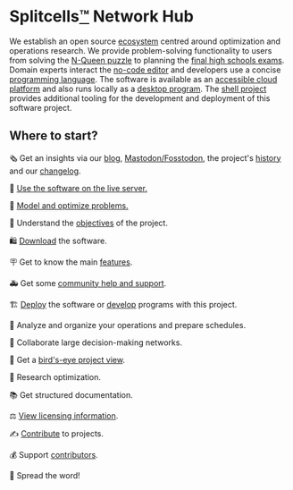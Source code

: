 # Splitcells[™](https://register.dpma.de/DPMAregister/marke/register/3020232218735/DE) Network Hub

We establish an open source [ecosystem](https://splitcells.net/net/splitcells/gel/index.html) centred around optimization and operations research.
We provide problem-solving functionality to users
from solving the [N-Queen puzzle](https://splitcells.net/net/splitcells/gel/test/functionality/n-queen-problem.html) to
planning the [final high schools exams](https://live.splitcells.net/net/splitcells/gel/ui/editor/nocode/index.html).
Domain experts interact the [no-code editor](https://live.splitcells.net/net/splitcells/gel/ui/editor/nocode/index.html)
and developers use a concise [programming language](https://live.splitcells.net/net/splitcells/gel/ui/editor/code/index.html).
The software is available as an [accessible cloud platform](https://live.splitcells.net/) and
also runs locally as a [desktop program](https://splitcells.net/net/splitcells/network/distro/downloads/index.html).
The [shell project](https://splitcells.net/net/splitcells/shell/README.html) provides additional tooling
for the development and deployment of this software project.

## Where to start?
🗞️️ Get an insights via our [blog](https://splitcells.net/net/splitcells/network/community/blog/index.html), [Mastodon/Fosstodon](https://fosstodon.org/@splitcells),
the project's [history](https://splitcells.net/net/splitcells/network/history/index.html)
and our [changelog](https://splitcells.net/net/splitcells/CHANGELOG.global.html).

🚀 [Use the software on the live server.](https://live.splitcells.net/)

🚴 [Model and optimize problems.](http://splitcells.net/net/splitcells/gel/index.html)

🥅 Understand the [objectives](https://splitcells.net/net/splitcells/network/objectives.html) of the project.

🛍️ [Download](https://splitcells.net/net/splitcells/network/distro/downloads/index.html) the software.

🪧 Get to know the main [features](https://splitcells.net/net/splitcells/network/advertisement.html).

🚑 Get some [community help and support](https://codeberg.org/splitcells-net/net.splitcells.network.community/issues).

🏗️ [Deploy](http://splitcells.net/net/splitcells/network/deployment.html) the software or [develop](http://splitcells.net/net/splitcells/network/DEVELOPMENT.html) programs with this project.

🔬 Analyze and organize your operations and prepare schedules.

🤝 Collaborate large decision-making networks.

🦉 Get a [bird's-eye project view](https://splitcells.net/net/splitcells/network/overview.html).

🔭 Research optimization.

📚 Get structured documentation.

⚖️ [View licensing information](https://splitcells.net/net/splitcells/network/LICENSE.html).

✍ [Contribute](https://splitcells.net/net/splitcells/network/CONTRIBUTING.html) to projects.

💰 Support [contributors](https://www.patreon.com/splitcells_net).

📣 Spread the word!

